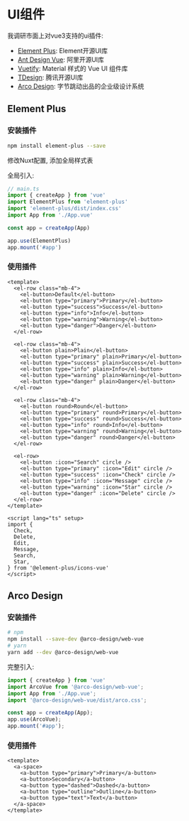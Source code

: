 # UI组件

我调研市面上对vue3支持的ui插件:
+ [Element Plus](https://element-plus.org/zh-CN/guide/design.html): Element开源UI库
+ [Ant Design Vue](https://www.antdv.com/docs/vue/introduce-cn): 阿里开源UI库
+ [Vuetify](https://vuetifyjs.com/zh-Hans/): Material 样式的 Vue UI 组件库
+ [TDesign](https://tdesign.tencent.com/vue-next/overview): 腾讯开源UI库
+ [Arco Design](https://arco.design/): 字节跳动出品的企业级设计系统

## Element Plus

### 安装插件
```sh
npm install element-plus --save
```

修改Nuxt配置, 添加全局样式表

全局引入:
```js
// main.ts
import { createApp } from 'vue'
import ElementPlus from 'element-plus'
import 'element-plus/dist/index.css'
import App from './App.vue'

const app = createApp(App)

app.use(ElementPlus)
app.mount('#app')
```

### 使用插件

```vue
<template>
  <el-row class="mb-4">
    <el-button>Default</el-button>
    <el-button type="primary">Primary</el-button>
    <el-button type="success">Success</el-button>
    <el-button type="info">Info</el-button>
    <el-button type="warning">Warning</el-button>
    <el-button type="danger">Danger</el-button>
  </el-row>

  <el-row class="mb-4">
    <el-button plain>Plain</el-button>
    <el-button type="primary" plain>Primary</el-button>
    <el-button type="success" plain>Success</el-button>
    <el-button type="info" plain>Info</el-button>
    <el-button type="warning" plain>Warning</el-button>
    <el-button type="danger" plain>Danger</el-button>
  </el-row>

  <el-row class="mb-4">
    <el-button round>Round</el-button>
    <el-button type="primary" round>Primary</el-button>
    <el-button type="success" round>Success</el-button>
    <el-button type="info" round>Info</el-button>
    <el-button type="warning" round>Warning</el-button>
    <el-button type="danger" round>Danger</el-button>
  </el-row>

  <el-row>
    <el-button :icon="Search" circle />
    <el-button type="primary" :icon="Edit" circle />
    <el-button type="success" :icon="Check" circle />
    <el-button type="info" :icon="Message" circle />
    <el-button type="warning" :icon="Star" circle />
    <el-button type="danger" :icon="Delete" circle />
  </el-row>
</template>

<script lang="ts" setup>
import {
  Check,
  Delete,
  Edit,
  Message,
  Search,
  Star,
} from '@element-plus/icons-vue'
</script>
```

## Arco Design


### 安装插件

```sh
# npm
npm install --save-dev @arco-design/web-vue
# yarn
yarn add --dev @arco-design/web-vue
```

完整引入:
```js
import { createApp } from 'vue'
import ArcoVue from '@arco-design/web-vue';
import App from './App.vue';
import '@arco-design/web-vue/dist/arco.css';

const app = createApp(App);
app.use(ArcoVue);
app.mount('#app');
```

### 使用插件

```vue
<template>
  <a-space>
    <a-button type="primary">Primary</a-button>
    <a-button>Secondary</a-button>
    <a-button type="dashed">Dashed</a-button>
    <a-button type="outline">Outline</a-button>
    <a-button type="text">Text</a-button>
  </a-space>
</template>

```